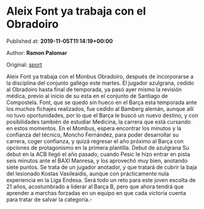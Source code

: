 
# Aleix Font ya trabaja con el Obradoiro

Published at: **2019-11-05T11:14:19+00:00**

Author: **Ramon Palomar**

Original: [sport](https://www.sport.es/es/noticias/acb/aleix-font-trabaja-con-obradoiro-7715026)

Aleix Font ya trabaja con el Monbus Obradoiro, después de incorporarse a la disciplina del conjunto gallego este martes. El jugador azulgrana, cedido al Obradoiro hasta final de temporada, ya pasó ayer mismo la revisión médica, previo al inicio de su esta en el conjunto de Santiago de Compostela.
Font, que se quedó sin hueco en el Barça esta temporada ante los muchos fichajes realizados, fue cedido al Bamberg alemán, aunque allí no tuvo oportunidades, por lo que el Barça le buscó un nuevo destino, y con posibilidades también de estudiar Medicina, la carrera que está cursando en estos momentos.
En el Mombus, espera encontrar los minutos y la confianza del técnico, Moncho Fernández, para poder desarrollar su carrera, coger confianza, y quizá regresar el año próximo al Barça con opciones de protagonismo en la primera plantilla.
Debut de azulgrana
Su debut en la ACB llegó el año pasado, cuando Pesic le hizo entrar en pista seis minutos ante el BAXI Manresa, y los aprovechó muy bien, anotando siete puntos. Se trata de un jugador anotador, y que tratará de cubrir la baja del lesionado Kostas Vasileaidis, aunque con prácticamente nula experiencia en la Liga Endesa.
Será todo un reto para este joven escolta de 21 años, acostumbrado a liderar al Barça B, pero que ahora tendrá que aprender a marchas forzadas en un equipo en que cada victoria cuenta para tratar de salvar la categoría.-
